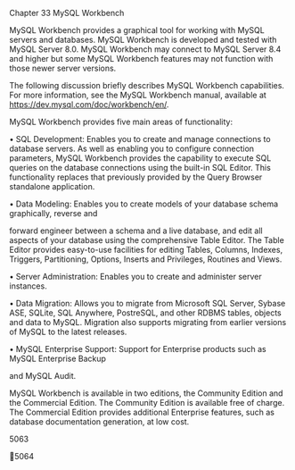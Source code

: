 Chapter 33 MySQL Workbench

MySQL Workbench provides a graphical tool for working with MySQL servers and databases. MySQL
Workbench is developed and tested with MySQL Server 8.0. MySQL Workbench may connect to
MySQL Server 8.4 and higher but some MySQL Workbench features may not function with those
newer server versions.

The following discussion briefly describes MySQL Workbench capabilities. For more information, see
the MySQL Workbench manual, available at https://dev.mysql.com/doc/workbench/en/.

MySQL Workbench provides five main areas of functionality:

• SQL Development: Enables you to create and manage connections to database servers. As well
as enabling you to configure connection parameters, MySQL Workbench provides the capability to
execute SQL queries on the database connections using the built-in SQL Editor. This functionality
replaces that previously provided by the Query Browser standalone application.

• Data Modeling: Enables you to create models of your database schema graphically, reverse and

forward engineer between a schema and a live database, and edit all aspects of your database using
the comprehensive Table Editor. The Table Editor provides easy-to-use facilities for editing Tables,
Columns, Indexes, Triggers, Partitioning, Options, Inserts and Privileges, Routines and Views.

• Server Administration: Enables you to create and administer server instances.

• Data Migration: Allows you to migrate from Microsoft SQL Server, Sybase ASE, SQLite, SQL
Anywhere, PostreSQL, and other RDBMS tables, objects and data to MySQL. Migration also
supports migrating from earlier versions of MySQL to the latest releases.

• MySQL Enterprise Support: Support for Enterprise products such as MySQL Enterprise Backup

and MySQL Audit.

MySQL Workbench is available in two editions, the Community Edition and the Commercial Edition.
The Community Edition is available free of charge. The Commercial Edition provides additional
Enterprise features, such as database documentation generation, at low cost.

5063

5064

